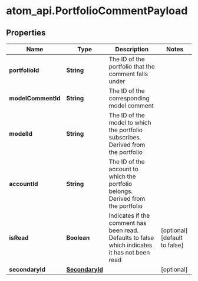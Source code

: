 # atom_api.PortfolioCommentPayload

## Properties
Name | Type | Description | Notes
------------ | ------------- | ------------- | -------------
**portfolioId** | **String** | The ID of the portfolio that the comment falls under | 
**modelCommentId** | **String** | The ID of the corresponding model comment | 
**modelId** | **String** | The ID of the model to which the portfolio subscribes. Derived from the portfolio | 
**accountId** | **String** | The ID of the account to which the portfolio belongs. Derived from the portfolio | 
**isRead** | **Boolean** | Indicates if the comment has been read. Defaults to false which indicates it has not been read | [optional] [default to false]
**secondaryId** | [**SecondaryId**](SecondaryId.md) |  | [optional] 


